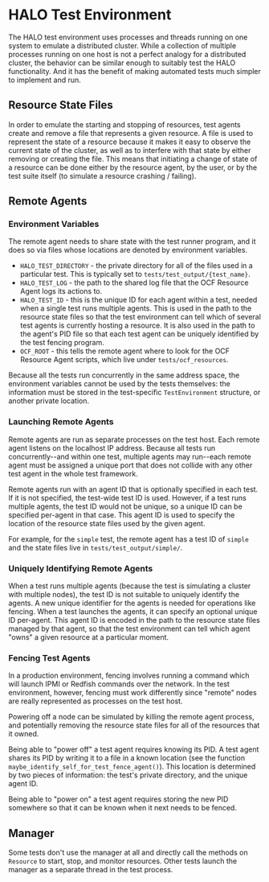 # HALO Test Environment

The HALO test environment uses processes and threads running on one system to emulate a distributed
cluster. While a collection of multiple processes running on one host is not a perfect analogy for a
distributed cluster, the behavior can be similar enough to suitably test the HALO functionality. And
it has the benefit of making automated tests much simpler to implement and run.

## Resource State Files

In order to emulate the starting and stopping of resources, test agents create and remove a file
that represents a given resource. A file is used to represent the state of a resource because it
makes it easy to observe the current state of the cluster, as well as to interfere with that state
by either removing or creating the file. This means that initiating a change of state of a resource
can be done either by the resource agent, by the user, or by the test suite itself (to simulate a
resource crashing / failing).

## Remote Agents

### Environment Variables

The remote agent needs to share state with the test runner program, and it does so via files whose
locations are denoted by environment variables.

- `HALO_TEST_DIRECTORY` - the private directory for all of the files used in a particular test. This
  is typically set to `tests/test_output/{test_name}`.
- `HALO_TEST_LOG` - the path to the shared log file that the OCF Resource Agent logs its actions to.
- `HALO_TEST_ID` - this is the unique ID for each agent within a test, needed when a single test
  runs multiple agents. This is used in the path to the resource state files so that the test
  environment can tell which of several test agents is currently hosting a resource. It is also
  used in the path to the agent's PID file so that each test agent can be uniquely identified by the
  test fencing program.
- `OCF_ROOT` - this tells the remote agent where to look for the OCF Resource Agent scripts, which
  live under `tests/ocf_resources`.

Because all the tests run concurrently in the same address space, the environment variables cannot
be used by the tests themselves: the information must be stored in the test-specific `TestEnvironment`
structure, or another private location.

### Launching Remote Agents

Remote agents are run as separate processes on the test host. Each remote agent listens on the
localhost IP address. Because all tests run concurrently--and within one test, multiple agents
may run--each remote agent must be assigned a unique port that does not collide with any other
test agent in the whole test framework.

Remote agents run with an agent ID that is optionally specified in each test. If it is not
specified, the test-wide test ID is used. However, if a test runs multiple agents, the test ID would
not be unique, so a unique ID can be specified per-agent in that case. This agent ID is used to
specify the location of the resource state files used by the given agent.

For example, for the `simple` test, the remote agent has a test ID of `simple` and the state files
live in `tests/test_output/simple/`.

### Uniquely Identifying Remote Agents

When a test runs multiple agents (because the test is simulating a cluster with multiple nodes), the
test ID is not suitable to uniquely identify the agents. A new unique identifier for the agents is
needed for operations like fencing. When a test launches the agents, it can specify an optional
unique ID per-agent. This agent ID is encoded in the path to the resource state files managed
by that agent, so that the test environment can tell which agent "owns" a given resource at a
particular moment.

### Fencing Test Agents

In a production environment, fencing involves running a command which will launch IPMI or Redfish
commands over the network. In the test environment, however, fencing must work differently since
"remote" nodes are really represented as processes on the test host.

Powering off a node can be simulated by killing the remote agent process, and potentially removing
the resource state files for all of the resources that it owned.

Being able to "power off" a test agent requires knowing its PID. A test agent shares its PID by
writing it to a file in a known location (see the function `maybe_identify_self_for_test_fence_agent()`).
This location is determined by two pieces of information: the test's private directory, and the
unique agent ID.

Being able to "power on" a test agent requires storing the new PID somewhere so that it can be known
when it next needs to be fenced.

## Manager

Some tests don't use the manager at all and directly call the methods on `Resource` to start, stop,
and monitor resources. Other tests launch the manager as a separate thread in the test process.
